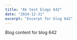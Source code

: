 ```yaml
---
title: "Ak test blogs 642"
date: "2024-12-31"
excerpt: "Excerpt for blog 642"
---
```


Blog content for blog 642